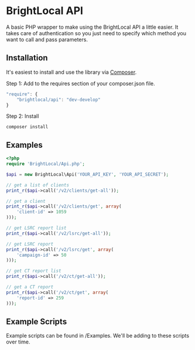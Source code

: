 BrightLocal API
===============

A basic PHP wrapper to make using the BrightLocal API a little easier. It takes care of authentication so you just need to specify which method you want to call and pass parameters.

Installation
------------

It's easiest to install and use the library via [Composer](https://getcomposer.org/).

Step 1: Add to the requires section of your composer.json file.

```javascript
"require": {
    "brightlocal/api": "dev-develop"
}
```

Step 2: Install

```
composer install
```

Examples
--------

```php
<?php
require 'BrightLocal/Api.php';

$api = new BrightLocal\Api('YOUR_API_KEY', 'YOUR_API_SECRET');

// get a list of clients
print_r($api->call('/v2/clients/get-all'));

// get a client
print_r($api->call('/v2/clients/get', array(
    'client-id' => 1059
)));

// get LSRC report list
print_r($api->call('/v2/lsrc/get-all'));

// get LSRC report
print_r($api->call('/v2/lsrc/get', array(
    'campaign-id' => 50
)));

// get CT report list
print_r($api->call('/v2/ct/get-all'));

// get a CT report
print_r($api->call('/v2/ct/get', array(
    'report-id' => 259
)));
```

Example Scripts
---------------

Example scripts can be found in /Examples. We'll be adding to these scripts over time.